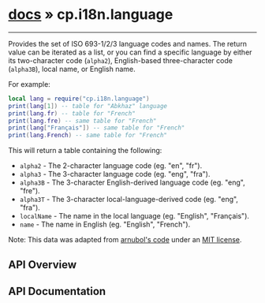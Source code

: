 # [docs](index.md) » cp.i18n.language
---

Provides the set of ISO 693-1/2/3 language codes and names.
The return value can be iterated as a list, or you can find a
specific language by either its two-character code (`alpha2`), English-based three-character code (`alpha3B`),
local name, or English name.

For example:

```lua
local lang = require("cp.i18n.language")
print(lang[1]) -- table for "Abkhaz" language
print(lang.fr) -- table for "French"
print(lang.fre) -- same table for "French"
print(lang["Français"]) -- same table for "French"
print(lang.French) -- same table for "French"
```

This will return a table containing the following:
* `alpha2`       - The 2-character language code (eg. "en", "fr").
* `alpha3`       - The 3-character language code (eg. "eng", "fra").
* `alpha3B`      - The 3-character English-derived language code (eg. "eng", "fre").
* `alpha3T`      - The 3-character local-language-derived code (eg. "eng", "fra").
* `localName`   - The name in the local language (eg. "English", "Français").
* `name`        - The name in English (eg. "English", "French").

Note: This data was adapted from [arnubol's code](https://github.com/anurbol/languages-iso-639-1-2-3-json)
under an [MIT license](https://raw.githubusercontent.com/anurbol/languages-iso-639-1-2-3-json/master/LICENSE).

## API Overview

## API Documentation

